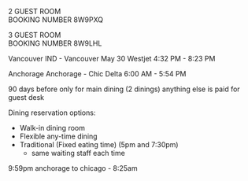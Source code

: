 2 GUEST ROOM  
BOOKING NUMBER 8W9PXQ
  
3 GUEST ROOM  
BOOKING NUMBER 8W9LHL

Vancouver
IND - Vancouver
May 30
Westjet
4:32 PM - 8:23 PM



Anchorage
Anchorage - Chic
Delta
6:00 AM - 5:54 PM

90 days before
only for main dining (2 dinings)
anything else is paid for
guest desk


Dining reservation options:
- Walk-in dining room
- Flexible any-time dining
- Traditional (Fixed eating time) (5pm and 7:30pm)
	- same waiting staff each time

9:59pm anchorage to chicago - 8:25am